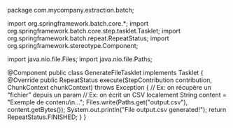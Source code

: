 package com.mycompany.extraction.batch;

import org.springframework.batch.core.*;
import org.springframework.batch.core.step.tasklet.Tasklet;
import org.springframework.batch.repeat.RepeatStatus;
import org.springframework.stereotype.Component;

import java.nio.file.Files;
import java.nio.file.Paths;

@Component
public class GenerateFileTasklet implements Tasklet {
    @Override
    public RepeatStatus execute(StepContribution contribution, ChunkContext chunkContext) throws Exception {
        // Ex: on récupère un “fichier” depuis un param
        // Ex: on écrit un CSV localement
        String content = "Exemple de contenu\n...";
        Files.write(Paths.get("output.csv"), content.getBytes());
        System.out.println("File output.csv generated!");
        return RepeatStatus.FINISHED;
    }
}
